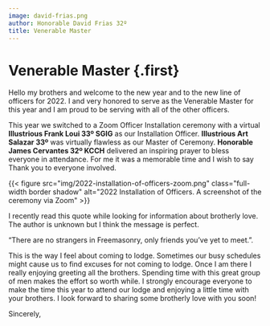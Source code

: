 ```yaml
---
image: david-frias.png
author: Honorable David Frias 32º
title: Venerable Master
---
```


# Venerable Master {.first}

Hello my brothers and welcome to the new year and to the new line of officers for 2022. I and very honored to serve as the Venerable Master for this year and I am proud to be serving with all of the other officers.

This year we switched to a Zoom Officer Installation ceremony with a virtual **Illustrious Frank Loui 33º SGIG** as our Installation Officer. **Illustrious Art Salazar 33º** was virtually flawless as our  Master of Ceremony. **Honorable James Cervantes 32º KCCH** delivered an inspiring prayer to bless everyone in attendance. For me it was a memorable time and I wish to say Thank you to everyone involved.

{{< figure src="img/2022-installation-of-officers-zoom.png" class="full-width border shadow" alt="2022 Installation of Officers. A screenshot of the ceremony via Zoom" >}}

I recently read this quote while looking for information about brotherly love. The author is unknown but I think the message is perfect. 

“There are no strangers in Freemasonry, only friends you’ve yet to meet.”.  

This is the way I feel about coming to lodge. Sometimes our busy schedules might cause us to find excuses for not coming to lodge. Once I am there I really enjoying greeting all the brothers. Spending time with this great group of men makes the effort so worth while. I strongly encourage everyone to make the time this year to attend our lodge and enjoying a little time with your brothers. I look forward to sharing some brotherly love with you soon!

Sincerely,
